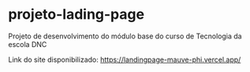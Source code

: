 # projeto-lading-page
Projeto de desenvolvimento do módulo base do curso de Tecnologia da escola DNC

Link do site disponibilizado: https://landingpage-mauve-phi.vercel.app/

